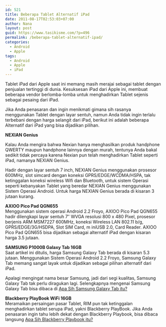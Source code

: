 ```yaml
---
id: 521
title: Beberapa Tablet Alternatif iPad
date: 2011-08-17T02:53:03+07:00
author: Nana
layout: post
guid: https://www.tasikisme.com/?p=496
permalink: /beberapa-tablet-alternatif-ipad/
categories:
  - Android
  - Apple
tags:
  - Android
  - Apple
  - iPad
---
```

Tablet iPad dari Apple saat ini memang masih merajai sebagai tablet dengan penjualan tertinggi di dunia. Kesuksesan iPad dari Apple ini, membuat beberapa vendor berlomba-lomba untuk menghadirkan Tablet sejenis sebagai pesaing dari iPad.

Jika Anda penasaran dan ingin menikmati gimana sih rasanya menggunakan Tablet dengan layar sentuh, namun Anda tidak ingin terlalu terbebani dengan harga selangit dari iPad, berikut ini adalah beberapa Alternatif dari iPad yang bisa dijadikan pilihan.

**NEXIAN Genius**

Kalau Anda mengira bahwa Nexian hanya menghasilkan produk handphone QWERTY maupun handphone lainnya dengan murah, tentunya Anda bakal sedikit tidak percaya karena Nexian pun telah menghadirkan Tablet seperti iPad, namanya NEXIAN Genius.

Hadir dengan layar sentuh 7 inch, NEXIAN Genius menggunakan prosesor 600MHz, slot simcard dengan koneksi GPRS/EDGE/WCDMA/HSPA, tak ketinggalan koneksi wireless Wifi dan Bluetooth, untuk sistem Operasi seperti kebanyakan Tablet yang beredar NEXIAN Genius menggunakan Sistem Operasi Android. Untuk harga NEXIAN Genius berada di kisaran 3 jutaan kurang.

**AXIOO Pico Pad QGN655**  
Menggunakan sistem operasi Android 2.2 Froyo, AXIOO Pico Pad QGN655 hadir dilengkapi layar sentuh 7&#8243; WVGA resolusi 800 x 480 Pixel, prosesor berjenis ARM MSM7227 600MHz, koneksi Wireless LAN 802.11 b/g, GPRS/EDGE/3G/HSDPA, Slot SIM Card, m iniUSB 2.0, Card Reader. AXIOO Pico Pad QGN655 bisa dijadikan sebagai alternatif iPad dengan kisaran harga 3.5 jutaan.

**SAMSUNG P1000B Galaxy Tab 16GB**  
Saat artikel ini ditulis, harga Samsung Galaxy Tab berada di kisaran 5.3 jutaan. Menggunakan Sistem Operasi Android 2.2 Froyo, Samsung Galaxy Tab memang sangat layak untuk dijadikan sebagai pilihan alternatif dari iPad.

Apalagi mengingat nama besar Samsung, jadi dari segi kualitas, Samsung Galaxy Tab tak perlu diragukan lagi. Selengkapnya mengenai Samsung Galaxy Tab bisa dibaca di <span style="color: #99cc00;"><a title="Apa Sih Samsung Galaxy Tab itu?" href="https://www.tasikisme.com/apa-sih-samsung-galaxy-tab-itu">Apa Sih Samsung Galaxy Tab itu?</a> </span>

**Blackberry PlayBook WiFi 16GB**  
Meramaikan persaingan pasar Tablet, RIM pun tak ketinggalan menghadirkan tablet serupa iPad, yakni Blackberry PlayBook. Jika Anda penasaran ingin tahu lebih dekat dengan Blackberry Playbook, bisa dibaca langsung <span style="color: #99cc00;"><a title="Apa Sih Blackberry Playbook itu?" href="https://www.tasikisme.com/apa-sih-blackberry-playbook-itu/">Apa Sih Blackberry Playbook itu?</a> </span>